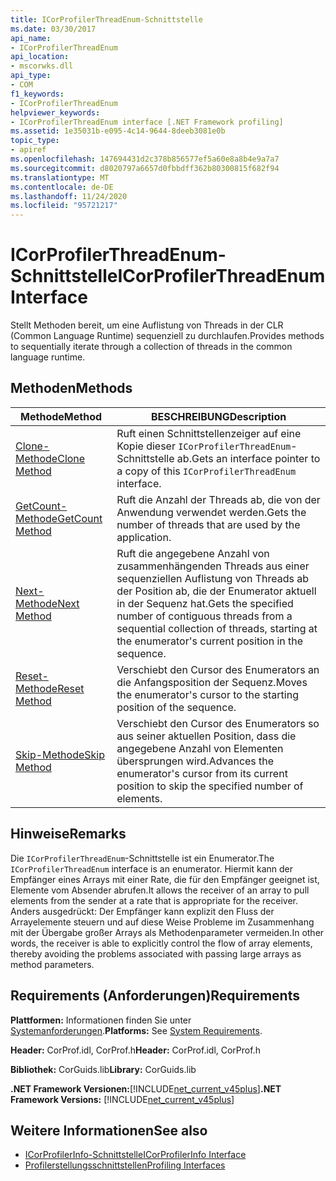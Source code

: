 ```yaml
---
title: ICorProfilerThreadEnum-Schnittstelle
ms.date: 03/30/2017
api_name:
- ICorProfilerThreadEnum
api_location:
- mscorwks.dll
api_type:
- COM
f1_keywords:
- ICorProfilerThreadEnum
helpviewer_keywords:
- ICorProfilerThreadEnum interface [.NET Framework profiling]
ms.assetid: 1e35031b-e095-4c14-9644-8deeb3081e0b
topic_type:
- apiref
ms.openlocfilehash: 147694431d2c378b856577ef5a60e8a8b4e9a7a7
ms.sourcegitcommit: d8020797a6657d0fbbdff362b80300815f682f94
ms.translationtype: MT
ms.contentlocale: de-DE
ms.lasthandoff: 11/24/2020
ms.locfileid: "95721217"
---
```

# <a name="icorprofilerthreadenum-interface"></a><span data-ttu-id="588fb-102">ICorProfilerThreadEnum-Schnittstelle</span><span class="sxs-lookup"><span data-stu-id="588fb-102">ICorProfilerThreadEnum Interface</span></span>

<span data-ttu-id="588fb-103">Stellt Methoden bereit, um eine Auflistung von Threads in der CLR (Common Language Runtime) sequenziell zu durchlaufen.</span><span class="sxs-lookup"><span data-stu-id="588fb-103">Provides methods to sequentially iterate through a collection of threads in the common language runtime.</span></span>  
  
## <a name="methods"></a><span data-ttu-id="588fb-104">Methoden</span><span class="sxs-lookup"><span data-stu-id="588fb-104">Methods</span></span>  
  
|<span data-ttu-id="588fb-105">Methode</span><span class="sxs-lookup"><span data-stu-id="588fb-105">Method</span></span>|<span data-ttu-id="588fb-106">BESCHREIBUNG</span><span class="sxs-lookup"><span data-stu-id="588fb-106">Description</span></span>|  
|------------|-----------------|  
|[<span data-ttu-id="588fb-107">Clone-Methode</span><span class="sxs-lookup"><span data-stu-id="588fb-107">Clone Method</span></span>](icorprofilerthreadenum-clone-method.md)|<span data-ttu-id="588fb-108">Ruft einen Schnittstellenzeiger auf eine Kopie dieser `ICorProfilerThreadEnum`-Schnittstelle ab.</span><span class="sxs-lookup"><span data-stu-id="588fb-108">Gets an interface pointer to a copy of this `ICorProfilerThreadEnum` interface.</span></span>|  
|[<span data-ttu-id="588fb-109">GetCount-Methode</span><span class="sxs-lookup"><span data-stu-id="588fb-109">GetCount Method</span></span>](icorprofilerthreadenum-getcount-method.md)|<span data-ttu-id="588fb-110">Ruft die Anzahl der Threads ab, die von der Anwendung verwendet werden.</span><span class="sxs-lookup"><span data-stu-id="588fb-110">Gets the number of threads that are used by the application.</span></span>|  
|[<span data-ttu-id="588fb-111">Next-Methode</span><span class="sxs-lookup"><span data-stu-id="588fb-111">Next Method</span></span>](icorprofilerthreadenum-next-method.md)|<span data-ttu-id="588fb-112">Ruft die angegebene Anzahl von zusammenhängenden Threads aus einer sequenziellen Auflistung von Threads ab der Position ab, die der Enumerator aktuell in der Sequenz hat.</span><span class="sxs-lookup"><span data-stu-id="588fb-112">Gets the specified number of contiguous threads from a sequential collection of threads, starting at the enumerator's current position in the sequence.</span></span>|  
|[<span data-ttu-id="588fb-113">Reset-Methode</span><span class="sxs-lookup"><span data-stu-id="588fb-113">Reset Method</span></span>](icorprofilerthreadenum-reset-method.md)|<span data-ttu-id="588fb-114">Verschiebt den Cursor des Enumerators an die Anfangsposition der Sequenz.</span><span class="sxs-lookup"><span data-stu-id="588fb-114">Moves the enumerator's cursor to the starting position of the sequence.</span></span>|  
|[<span data-ttu-id="588fb-115">Skip-Methode</span><span class="sxs-lookup"><span data-stu-id="588fb-115">Skip Method</span></span>](icorprofilerthreadenum-skip-method.md)|<span data-ttu-id="588fb-116">Verschiebt den Cursor des Enumerators so aus seiner aktuellen Position, dass die angegebene Anzahl von Elementen übersprungen wird.</span><span class="sxs-lookup"><span data-stu-id="588fb-116">Advances the enumerator's cursor from its current position to skip the specified number of elements.</span></span>|  
  
## <a name="remarks"></a><span data-ttu-id="588fb-117">Hinweise</span><span class="sxs-lookup"><span data-stu-id="588fb-117">Remarks</span></span>  

 <span data-ttu-id="588fb-118">Die `ICorProfilerThreadEnum`-Schnittstelle ist ein Enumerator.</span><span class="sxs-lookup"><span data-stu-id="588fb-118">The `ICorProfilerThreadEnum` interface is an enumerator.</span></span> <span data-ttu-id="588fb-119">Hiermit kann der Empfänger eines Arrays mit einer Rate, die für den Empfänger geeignet ist, Elemente vom Absender abrufen.</span><span class="sxs-lookup"><span data-stu-id="588fb-119">It allows the receiver of an array to pull elements from the sender at a rate that is appropriate for the receiver.</span></span> <span data-ttu-id="588fb-120">Anders ausgedrückt: Der Empfänger kann explizit den Fluss der Arrayelemente steuern und auf diese Weise Probleme im Zusammenhang mit der Übergabe großer Arrays als Methodenparameter vermeiden.</span><span class="sxs-lookup"><span data-stu-id="588fb-120">In other words, the receiver is able to explicitly control the flow of array elements, thereby avoiding the problems associated with passing large arrays as method parameters.</span></span>  
  
## <a name="requirements"></a><span data-ttu-id="588fb-121">Requirements (Anforderungen)</span><span class="sxs-lookup"><span data-stu-id="588fb-121">Requirements</span></span>  

 <span data-ttu-id="588fb-122">**Plattformen:** Informationen finden Sie unter [Systemanforderungen](../../get-started/system-requirements.md).</span><span class="sxs-lookup"><span data-stu-id="588fb-122">**Platforms:** See [System Requirements](../../get-started/system-requirements.md).</span></span>  
  
 <span data-ttu-id="588fb-123">**Header:** CorProf.idl, CorProf.h</span><span class="sxs-lookup"><span data-stu-id="588fb-123">**Header:** CorProf.idl, CorProf.h</span></span>  
  
 <span data-ttu-id="588fb-124">**Bibliothek:** CorGuids.lib</span><span class="sxs-lookup"><span data-stu-id="588fb-124">**Library:** CorGuids.lib</span></span>  
  
 <span data-ttu-id="588fb-125">**.NET Framework Versionen:**[!INCLUDE[net_current_v45plus](../../../../includes/net-current-v45plus-md.md)]</span><span class="sxs-lookup"><span data-stu-id="588fb-125">**.NET Framework Versions:** [!INCLUDE[net_current_v45plus](../../../../includes/net-current-v45plus-md.md)]</span></span>  
  
## <a name="see-also"></a><span data-ttu-id="588fb-126">Weitere Informationen</span><span class="sxs-lookup"><span data-stu-id="588fb-126">See also</span></span>

- [<span data-ttu-id="588fb-127">ICorProfilerInfo-Schnittstelle</span><span class="sxs-lookup"><span data-stu-id="588fb-127">ICorProfilerInfo Interface</span></span>](icorprofilerinfo-interface.md)
- [<span data-ttu-id="588fb-128">Profilerstellungsschnittstellen</span><span class="sxs-lookup"><span data-stu-id="588fb-128">Profiling Interfaces</span></span>](profiling-interfaces.md)
